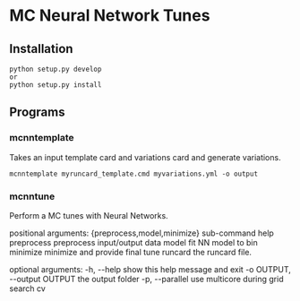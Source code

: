 # MC Neural Network Tunes

## Installation

```Shell
python setup.py develop
or
python setup.py install
```

## Programs

### mcnntemplate

Takes an input template card and variations card and generate variations.
```Shell
mcnntemplate myruncard_template.cmd myvariations.yml -o output
```

### mcnntune

Perform a MC tunes with Neural Networks.

positional arguments:
  {preprocess,model,minimize}
                        sub-command help
    preprocess          preprocess input/output data
    model               fit NN model to bin
    minimize            minimize and provide final tune
  runcard               the runcard file.

optional arguments:
  -h, --help            show this help message and exit
  -o OUTPUT, --output OUTPUT
                        the output folder
  -p, --parallel        use multicore during grid search cv
